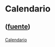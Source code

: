 # Calendario
([fuente](https://campus.exactas.uba.ar/course/view.php?id=987&section=3))
---
###
[Calendario](https://campus.exactas.uba.ar/course/view.php?id=987&section=3)

